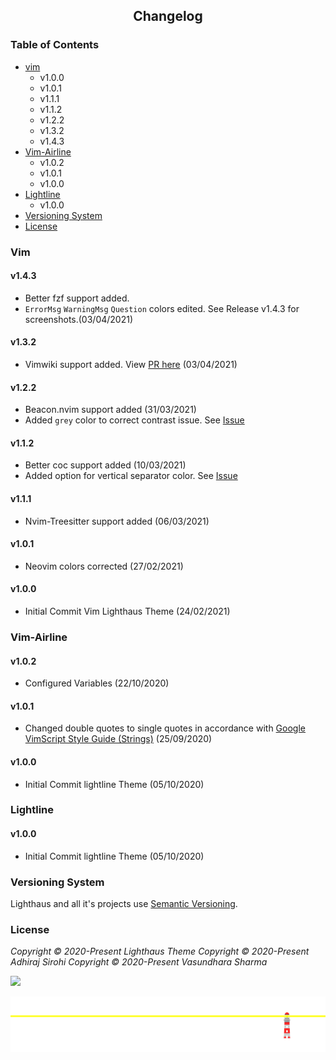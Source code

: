 <h2 align="center">Changelog</h2>

### Table of Contents
- [vim](#vim)
  - v1.0.0
  - v1.0.1
  - v1.1.1
  - v1.1.2
  - v1.2.2
  - v1.3.2
  - v1.4.3
- [Vim-Airline](#vim-airline)
  - v1.0.2
  - v1.0.1
  - v1.0.0
- [Lightline](#lightline)
  - v1.0.0
- [Versioning System](#versioning-system)
- [License](#license)

### Vim
#### v1.4.3
- Better fzf support added.
- `ErrorMsg` `WarningMsg` `Question` colors edited. See Release v1.4.3 for screenshots.(03/04/2021)

#### v1.3.2
- Vimwiki support added. View [PR here](https://github.com/lighthaus-theme/vim-lighthaus/pull/5) (03/04/2021)

#### v1.2.2
- Beacon.nvim support added (31/03/2021)
- Added `grey` color to correct contrast issue. See [Issue](https://github.com/lighthaus-theme/lighthaus/issues/3)

#### v1.1.2
- Better coc support added (10/03/2021)
- Added option for vertical separator color. See [Issue](https://github.com/lighthaus-theme/vim-lighthaus/issues/3)

#### v1.1.1
- Nvim-Treesitter support added (06/03/2021)

#### v1.0.1
- Neovim colors corrected (27/02/2021)

#### v1.0.0
- Initial Commit Vim Lighthaus Theme (24/02/2021)

### Vim-Airline
#### v1.0.2
- Configured Variables (22/10/2020)

#### v1.0.1
- Changed double quotes to single quotes in accordance with [Google VimScript Style Guide (Strings)](https://google.github.io/styleguide/vimscriptguide.xml?showone=Strings#Strings) (25/09/2020)

#### v1.0.0
- Initial Commit lightline Theme (05/10/2020)

### Lightline
#### v1.0.0
- Initial Commit lightline Theme (05/10/2020)

### Versioning System
Lighthaus and all it's projects use [Semantic Versioning](https://semver.org/).  <br/>


### License

_Copyright © 2020-Present Lighthaus Theme_
_Copyright © 2020-Present Adhiraj Sirohi_
_Copyright © 2020-Present Vasundhara Sharma_

<p align="left"><a href="https://github.com/lighthaus-theme/vim/blob/master/LICENSE"><img src="https://img.shields.io/static/v1.svg??style=flat&logo=appveyore&label=License&message=MIT&colorA=1C918A&colorB=50C16E"/></a></p>

<p align="center"><img src="https://raw.githubusercontent.com/lighthaus-theme/lighthaus/9e5cf66db03fc3e183e6cfbf7c4c04263a4f23df/ImageResources/lighthaus-border.svg"><p>
